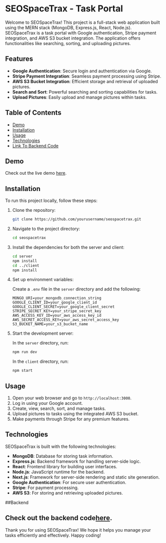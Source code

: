 # SEOSpaceTrax - Task Portal

Welcome to SEOSpaceTrax! This project is a full-stack web application built using the MERN stack (MongoDB, Express.js, React, Node.js). SEOSpaceTrax is a task portal with Google authentication, Stripe payment integration, and AWS S3 bucket integration. The application offers functionalities like searching, sorting, and uploading pictures.

## Features

- **Google Authentication**: Secure login and authentication via Google.
- **Stripe Payment Integration**: Seamless payment processing using Stripe.
- **AWS S3 Bucket Integration**: Efficient storage and retrieval of uploaded pictures.
- **Search and Sort**: Powerful searching and sorting capabilities for tasks.
- **Upload Pictures**: Easily upload and manage pictures within tasks.

## Table of Contents

- [Demo](#demo)
- [Installation](#installation)
- [Usage](#usage)
- [Technologies](#technologies)
- [Link To Backend Code](#backend)


## Demo

Check out the live demo [here](https://task-portal.vercel.app/).

## Installation

To run this project locally, follow these steps:

1. Clone the repository:
    ```bash
    git clone https://github.com/yourusername/seospacetrax.git
    ```
2. Navigate to the project directory:
    ```bash
    cd seospacetrax
    ```
3. Install the dependencies for both the server and client:
    ```bash
    cd server
    npm install
    cd ../client
    npm install
    ```
4. Set up environment variables:

    Create a `.env` file in the `server` directory and add the following:
    ```
    MONGO_URI=your_mongodb_connection_string
    GOOGLE_CLIENT_ID=your_google_client_id
    GOOGLE_CLIENT_SECRET=your_google_client_secret
    STRIPE_SECRET_KEY=your_stripe_secret_key
    AWS_ACCESS_KEY_ID=your_aws_access_key_id
    AWS_SECRET_ACCESS_KEY=your_aws_secret_access_key
    S3_BUCKET_NAME=your_s3_bucket_name
    ```

5. Start the development server:

    In the `server` directory, run:
    ```bash
    npm run dev
    ```

    In the `client` directory, run:
    ```bash
    npm start
    ```

## Usage

1. Open your web browser and go to `http://localhost:3000`.
2. Log in using your Google account.
3. Create, view, search, sort, and manage tasks.
4. Upload pictures to tasks using the integrated AWS S3 bucket.
5. Make payments through Stripe for any premium features.

## Technologies

SEOSpaceTrax is built with the following technologies:

- **MongoDB**: Database for storing task information.
- **Express.js**: Backend framework for handling server-side logic.
- **React**: Frontend library for building user interfaces.
- **Node.js**: JavaScript runtime for the backend.
- **Next.js**: Framework for server-side rendering and static site generation.
- **Google Authentication**: For secure user authentication.
- **Stripe**: For payment processing.
- **AWS S3**: For storing and retrieving uploaded pictures.

##Backend

Check out the backend code[here](https://github.com/ashug09/backend-task_portal).
---

Thank you for using SEOSpaceTrax! We hope it helps you manage your tasks efficiently and effectively. Happy coding!

